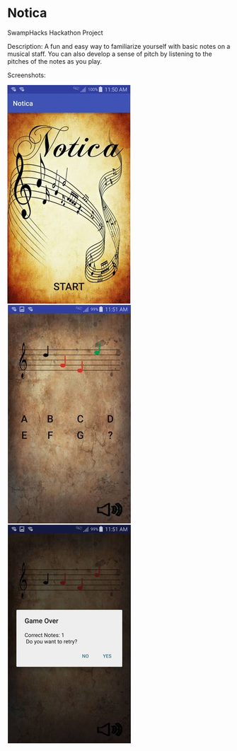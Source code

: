 # Notica
SwampHacks Hackathon Project

Description: A fun and easy way to familiarize yourself with basic notes on a musical staff. You can also develop a sense of pitch by listening to the pitches of the notes as you play.


Screenshots:

![alt tag](https://raw.githubusercontent.com/andoch93/Notica/master/Screenshots/notica1.png)![alt tag](https://raw.githubusercontent.com/andoch93/Notica/master/Screenshots/notica2.png)![alt tag](https://raw.githubusercontent.com/andoch93/Notica/master/Screenshots/notica3.png)